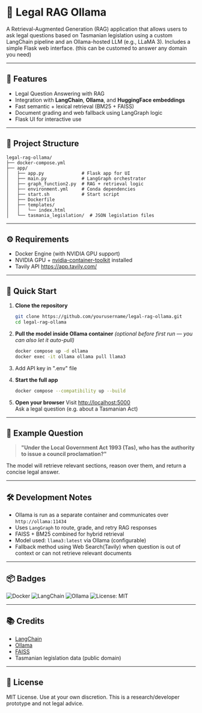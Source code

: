# 🧠 Legal RAG Ollama

A Retrieval-Augmented Generation (RAG) application that allows users to ask legal questions based on Tasmanian legislation using a custom LangChain pipeline and an Ollama-hosted LLM (e.g., LLaMA 3). Includes a simple Flask web interface. (this can be customed to answer any domain you need)

---

## 🚀 Features

- Legal Question Answering with RAG
- Integration with **LangChain**, **Ollama**, and **HuggingFace embeddings**
- Fast semantic + lexical retrieval (BM25 + FAISS)
- Document grading and web fallback using LangGraph logic
- Flask UI for interactive use

---

## 📁 Project Structure

```
legal-rag-ollama/
├── docker-compose.yml
├── app/
│   ├── app.py              # Flask app for UI
│   ├── main.py             # LangGraph orchestrator
│   ├── graph_function2.py  # RAG + retrieval logic
│   ├── environment.yml     # Conda dependencies
│   ├── start.sh            # Start script
│   ├── Dockerfile
│   ├── templates/
│   │   └── index.html
│   └── tasmania_legislation/  # JSON legislation files
```

---

## ⚙️ Requirements

- Docker Engine (with NVIDIA GPU support)
- NVIDIA GPU + [nvidia-container-toolkit](https://docs.nvidia.com/datacenter/cloud-native/container-toolkit/install-guide.html) installed
- Tavily API https://app.tavily.com/

---

## 🧪 Quick Start

1. **Clone the repository**
   ```bash
   git clone https://github.com/yourusername/legal-rag-ollama.git
   cd legal-rag-ollama
   ```

2. **Pull the model inside Ollama container**
   *(optional before first run — you can also let it auto-pull)*
   ```bash
   docker compose up -d ollama
   docker exec -it ollama ollama pull llama3
   ```

3. Add API key in ".env" file

4. **Start the full app**
   ```bash
   docker compose --compatibility up --build
   ```

5. **Open your browser**
   Visit [http://localhost:5000](http://localhost:5000)  
   Ask a legal question (e.g. about a Tasmanian Act)

---

## 🧠 Example Question

> **"Under the Local Government Act 1993 (Tas), who has the authority to issue a council proclamation?"**

The model will retrieve relevant sections, reason over them, and return a concise legal answer.

---

## 🛠️ Development Notes

- Ollama is run as a separate container and communicates over `http://ollama:11434`
- Uses `LangGraph` to route, grade, and retry RAG responses
- FAISS + BM25 combined for hybrid retrieval
- Model used: `llama3:latest` via Ollama (configurable)
- Fallback method using Web Search(Tavily) when question is out of context or can not retrieve relevant documents


---

## 📦 Badges

![Docker](https://img.shields.io/badge/docker-ready-blue)
![LangChain](https://img.shields.io/badge/langchain-integrated-brightgreen)
![Ollama](https://img.shields.io/badge/ollama-powered-informational)
![License: MIT](https://img.shields.io/badge/License-MIT-yellow.svg)

---

## 📚 Credits

- [LangChain](https://www.langchain.com/)
- [Ollama](https://ollama.com/)
- [FAISS](https://github.com/facebookresearch/faiss)
- Tasmanian legislation data (public domain)

---

## 📄 License

MIT License. Use at your own discretion. This is a research/developer prototype and not legal advice.
